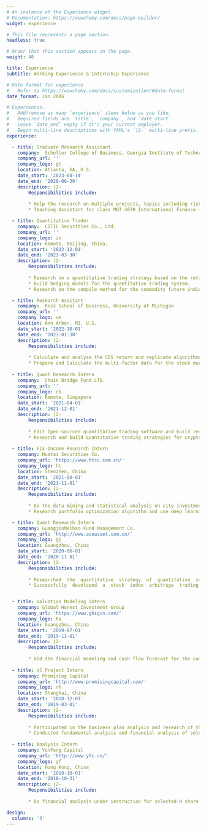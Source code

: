 ```yaml
---
# An instance of the Experience widget.
# Documentation: https://wowchemy.com/docs/page-builder/
widget: experience

# This file represents a page section.
headless: true

# Order that this section appears on the page.
weight: 40

title: Experience
subtitle: Working Experience & Internship Experience

# Date format for experience
#   Refer to https://wowchemy.com/docs/customization/#date-format
date_format: Jan 2006

# Experiences.
#   Add/remove as many `experience` items below as you like.
#   Required fields are `title`, `company`, and `date_start`.
#   Leave `date_end` empty if it's your current employer.
#   Begin multi-line descriptions with YAML's `|2-` multi-line prefix.
experience:

  - title: Graduate Research Assistant
    company:  Scheller College of Business, Georgia Institute of Technology
    company_url: ''
    company_logo: gt
    location: Atlanta, GA, U.S.
    date_start: '2023-08-14'
    date_end: '2028-06-30'
    description: |2-
        Responsibilities include:  
        
        * Help the research on multiple projects, topics including risk perception, event jump, machine learning and deep learning, and the linkage  between personality and company strategies.
        * Teaching Assistant for class MGT 4070 International Finance (Undergraduate Section) and MGT 6070 International Finance (MBA section) in Fall 2023.

  - title: Quantitative Trader
    company:  CITIC Securities Co., Ltd.
    company_url: ''
    company_logo: zx
    location: Remote, Beijing, China.
    date_start: '2022-12-01'
    date_end: '2023-03-30'
    description: |2-
        Responsibilities include:  
        
        * Research on a quantitative trading strategy based on the return skewness of the commodity futures. Use multiple methods in volatility control and portfolio optimization to improve the strategy's performance.
        * Build hedging models for the quantitative trading system.
        * Research on the compile method for the commodity future indices.

  - title: Research Assitant
    company:  Ross School of Business, University of Michigan
    company_url: ''
    company_logo: um
    location: Ann Arbor, MI, U.S.
    date_start: '2022-10-01'
    date_end: '2023-01-30'
    description: |2-
        Responsibilities include:  
        
        * Calculate and analyze the CDS return and replicate algorithms based on provided papers.
        * Prepare and Calculate the multi-factor data for the stock market.
    
  - title: Quant Research Intern
    company:  Chain Bridge Fund LTD.
    company_url: ''
    company_logo: cb
    location: Remote, Singapore
    date_start: '2021-04-01'
    date_end: '2021-12-01'
    description: |2-
        Responsibilities include:  
        
        * Edit Open-sourced quantitative trading software and build required functions for cryptocurrency trading.
        * Research and build quantitative trading strategies for cryptocurrency and corresponding futures.
        
  - title: Fix-Income Research Intern
    company: Huatai Securities Co.
    company_url: 'https://www.htsc.com.cn/'
    company_logo: ht
    location: Shenzhen, China
    date_start: '2021-08-01'
    date_end: '2021-11-01'
    description: |2-
        Responsibilities include:  
        
        * Do the data mining and statistical analysis on city investment bonds.
        * Research portfolio optimization algorithm and use deep learning techniques to improve the trading strategy.

  - title: Quant Research Intern
    company: GuangjinMeihao Fund Management Co.
    company_url: 'http://www.aceasset.com.cn/'
    company_logo: gj
    location: Guangzhou, China
    date_start: '2020-06-01'
    date_end: '2020-11-01'
    description: |2-
        Responsibilities include:  
        
        * Researched  the  quantitative  strategy  of  quantitative  sub-funds  of  FOF  investment  and  conducted quantitative sub-fund investment feasibility analysis and evaluation.
        * Successfully  developed  a  stock  index  arbitrage  trading  strategy  and  an  alpha  strategy  based  on Equity-bond yield difference.


  - title: Valuation Modeling Intern
    company: Global Honest Investment Group
    company_url: 'https://www.ghigcn.com/'
    company_logo: ha
    location: Guangzhou, China
    date_start: '2019-07-01'
    date_end: '2019-11-01'
    description: |2-
        Responsibilities include:  
        
        * Did the financial modeling and cash flow forecast for the company’s investment projects and assisted in making feasibility analysis reports.
 
  - title: VC Project Intern
    company: Promising Capital
    company_url: 'http://www.promisingcapital.com/'
    company_logo: rh
    location: Shanghai, China
    date_start: '2018-12-01'
    date_end: '2019-03-01'
    description: |2-
        Responsibilities include:  
        
        * Participated in the business plan analysis and research of the startup companies and built the single-store profitability financial model for profit forecasting.
        * Conducted fundamental analysis and financial analysis of select U.S. and Chinese companies.
 
  - title: Analysis Intern
    company: YunFeng Capital
    company_url: 'http://www.yfc.cn/'
    company_logo: yf
    location: Hong Kong, China
    date_start: '2018-10-01'
    date_end: '2018-10-31'
    description: |2-
        Responsibilities include:  
        
        * Do financial analysis under instruction for selected H share stocks and help to write the analysis report.

design:
  columns: '3'
---
```

